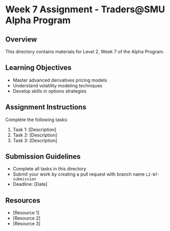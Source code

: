 # Week 7 Assignment - Traders@SMU Alpha Program

## Overview

This directory contains materials for Level 2, Week 7 of the Alpha Program.

## Learning Objectives

- Master advanced derivatives pricing models
- Understand volatility modeling techniques
- Develop skills in options strategies

## Assignment Instructions

Complete the following tasks:

1. Task 1: [Description]
2. Task 2: [Description]
3. Task 3: [Description]

## Submission Guidelines

- Complete all tasks in this directory
- Submit your work by creating a pull request with branch name `L2-W7-submission`
- Deadline: [Date]

## Resources

- [Resource 1]
- [Resource 2]
- [Resource 3] 